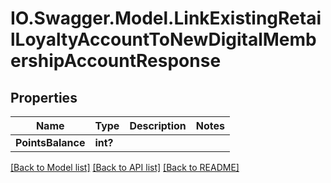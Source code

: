 # IO.Swagger.Model.LinkExistingRetailLoyaltyAccountToNewDigitalMembershipAccountResponse
## Properties

Name | Type | Description | Notes
------------ | ------------- | ------------- | -------------
**PointsBalance** | **int?** |  | 

[[Back to Model list]](../README.md#documentation-for-models) [[Back to API list]](../README.md#documentation-for-api-endpoints) [[Back to README]](../README.md)

